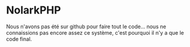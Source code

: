 # NolarkPHP
Nous n'avons pas été sur github pour faire tout le code... nous ne connaissions pas encore assez ce système, c'est pourquoi il n'y a que le code final.
